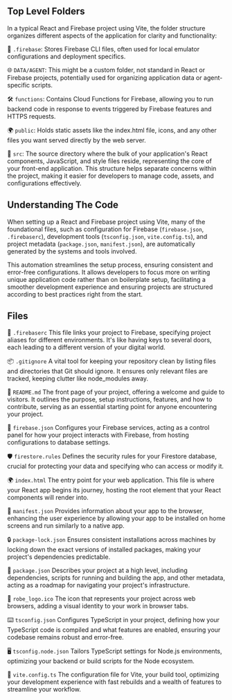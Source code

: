 ## Top Level Folders

In a typical React and Firebase project using Vite, the folder structure organizes different aspects of the application for clarity and functionality:

📁 `.firebase`: Stores Firebase CLI files, often used for local emulator configurations and deployment specifics.

🌐 `DATA/AGENT`: This might be a custom folder, not standard in React or Firebase projects, potentially used for organizing application data or agent-specific scripts.

🛠️ `functions`: Contains Cloud Functions for Firebase, allowing you to run backend code in response to events triggered by Firebase features and HTTPS requests.

🌍 `public`: Holds static assets like the index.html file, icons, and any other files you want served directly by the web server.

🧩 `src`: The source directory where the bulk of your application's React components, JavaScript, and style files reside, representing the core of your front-end application.
This structure helps separate concerns within the project, making it easier for developers to manage code, assets, and configurations effectively.

## Understanding The Code

When setting up a React and Firebase project using Vite, many of the foundational files, such as configuration for Firebase (`firebase.json`, `.firebaserc`), development tools (`tsconfig.json`, `vite.config.ts`), and project metadata (`package.json`, `manifest.json`), are automatically generated by the systems and tools involved.

This automation streamlines the setup process, ensuring consistent and error-free configurations. It allows developers to focus more on writing unique application code rather than on boilerplate setup, facilitating a smoother development experience and ensuring projects are structured according to best practices right from the start.

## Files

🚀 `.firebaserc`
This file links your project to Firebase, specifying project aliases for different environments. It's like having keys to several doors, each leading to a different version of your digital world.

📦 `.gitignore`
A vital tool for keeping your repository clean by listing files and directories that Git should ignore. It ensures only relevant files are tracked, keeping clutter like node_modules away.

📘 `README.md`
The front page of your project, offering a welcome and guide to visitors. It outlines the purpose, setup instructions, features, and how to contribute, serving as an essential starting point for anyone encountering your project.

🔧 `firebase.json`
Configures your Firebase services, acting as a control panel for how your project interacts with Firebase, from hosting configurations to database settings.

🛡️ `firestore.rules`
Defines the security rules for your Firestore database, crucial for protecting your data and specifying who can access or modify it.

🌍 `index.html`
The entry point for your web application. This file is where your React app begins its journey, hosting the root element that your React components will render into.

📲 `manifest.json`
Provides information about your app to the browser, enhancing the user experience by allowing your app to be installed on home screens and run similarly to a native app.

🔒 `package-lock.json`
Ensures consistent installations across machines by locking down the exact versions of installed packages, making your project's dependencies predictable.

📜 `package.json`
Describes your project at a high level, including dependencies, scripts for running and building the app, and other metadata, acting as a roadmap for navigating your project's infrastructure.

🎨 `robe_logo.ico`
The icon that represents your project across web browsers, adding a visual identity to your work in browser tabs.

⌨️ `tsconfig.json`
Configures TypeScript in your project, defining how your TypeScript code is compiled and what features are enabled, ensuring your codebase remains robust and error-free.

🖥️ `tsconfig.node.json`
Tailors TypeScript settings for Node.js environments, optimizing your backend or build scripts for the Node ecosystem.

🚀 `vite.config.ts`
The configuration file for Vite, your build tool, optimizing your development experience with fast rebuilds and a wealth of features to streamline your workflow.
